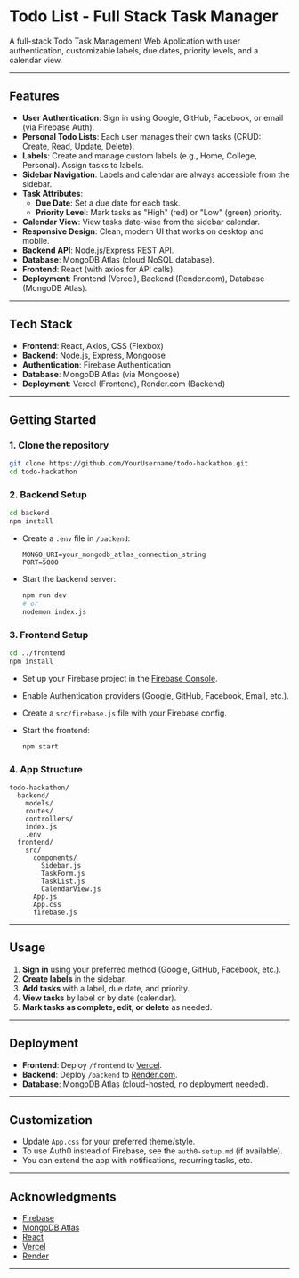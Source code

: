 # Todo List - Full Stack Task Manager

A full-stack Todo Task Management Web Application with user authentication, customizable labels, due dates, priority levels, and a calendar view.

---

## Features

- **User Authentication**: Sign in using Google, GitHub, Facebook, or email (via Firebase Auth).
- **Personal Todo Lists**: Each user manages their own tasks (CRUD: Create, Read, Update, Delete).
- **Labels**: Create and manage custom labels (e.g., Home, College, Personal). Assign tasks to labels.
- **Sidebar Navigation**: Labels and calendar are always accessible from the sidebar.
- **Task Attributes**:
  - **Due Date**: Set a due date for each task.
  - **Priority Level**: Mark tasks as "High" (red) or "Low" (green) priority.
- **Calendar View**: View tasks date-wise from the sidebar calendar.
- **Responsive Design**: Clean, modern UI that works on desktop and mobile.
- **Backend API**: Node.js/Express REST API.
- **Database**: MongoDB Atlas (cloud NoSQL database).
- **Frontend**: React (with axios for API calls).
- **Deployment**: Frontend (Vercel), Backend (Render.com), Database (MongoDB Atlas).

---

## Tech Stack

- **Frontend**: React, Axios, CSS (Flexbox)
- **Backend**: Node.js, Express, Mongoose
- **Authentication**: Firebase Authentication
- **Database**: MongoDB Atlas (via Mongoose)
- **Deployment**: Vercel (Frontend), Render.com (Backend)

---

## Getting Started

### 1. **Clone the repository**

```sh
git clone https://github.com/YourUsername/todo-hackathon.git
cd todo-hackathon
```

### 2. **Backend Setup**

```sh
cd backend
npm install
```

- Create a `.env` file in `/backend`:
  ```
  MONGO_URI=your_mongodb_atlas_connection_string
  PORT=5000
  ```
- Start the backend server:
  ```sh
  npm run dev
  # or
  nodemon index.js
  ```

### 3. **Frontend Setup**

```sh
cd ../frontend
npm install
```

- Set up your Firebase project in the [Firebase Console](https://console.firebase.google.com/).
- Enable Authentication providers (Google, GitHub, Facebook, Email, etc.).
- Create a `src/firebase.js` file with your Firebase config.

- Start the frontend:
  ```sh
  npm start
  ```

### 4. **App Structure**

```
todo-hackathon/
  backend/
    models/
    routes/
    controllers/
    index.js
    .env
  frontend/
    src/
      components/
        Sidebar.js
        TaskForm.js
        TaskList.js
        CalendarView.js
      App.js
      App.css
      firebase.js
```

---

## Usage

1. **Sign in** using your preferred method (Google, GitHub, Facebook, etc.).
2. **Create labels** in the sidebar.
3. **Add tasks** with a label, due date, and priority.
4. **View tasks** by label or by date (calendar).
5. **Mark tasks as complete, edit, or delete** as needed.

---

## Deployment

- **Frontend**: Deploy `/frontend` to [Vercel](https://vercel.com/).
- **Backend**: Deploy `/backend` to [Render.com](https://render.com/).
- **Database**: MongoDB Atlas (cloud-hosted, no deployment needed).

---

## Customization

- Update `App.css` for your preferred theme/style.
- To use Auth0 instead of Firebase, see the `auth0-setup.md` (if available).
- You can extend the app with notifications, recurring tasks, etc.

---


## Acknowledgments

- [Firebase](https://firebase.google.com/)
- [MongoDB Atlas](https://www.mongodb.com/cloud/atlas)
- [React](https://reactjs.org/)
- [Vercel](https://vercel.com/)
- [Render](https://render.com/)

---
